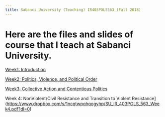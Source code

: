 ```yaml
---
title: Sabanci University (Teaching) IR403POLS563 (Fall 2018)
---
```


Here are the files and slides of course that I teach at Sabanci University.
=====


[Week1: Introduction](https://www.dropbox.com/s/c0yk9o9awlvpfgj/SU_IR_403POLS_563_Week1.pdf?dl=0)

[Week2: Politics, Violence, and Political Order](https://www.dropbox.com/s/ksirp0pjx55fpfm/SU_IR_403POLS_563_Week2.pdf?dl=0)


[Week3: Collective Action and Contentious Politics](https://www.dropbox.com/s/qrd4yjiwv9u4soa/SU_IR_403POLS_563_Week3.pdf?dl=0)

Week 4:  NonViolent/Civil Resistance and Transition to Violent Resistance](https://www.dropbox.com/s/1ncqtwpqhqogyhp/SU_IR_403POLS_563_Week4.pdf?dl=0)
